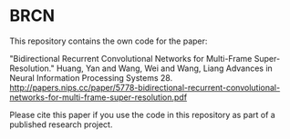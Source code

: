 # BRCN
This repository contains the own code for the paper:

"Bidirectional Recurrent Convolutional Networks for Multi-Frame Super-Resolution." Huang, Yan and Wang, Wei and Wang, Liang
Advances in Neural Information Processing Systems 28.
http://papers.nips.cc/paper/5778-bidirectional-recurrent-convolutional-networks-for-multi-frame-super-resolution.pdf

Please cite this paper if you use the code in this repository as part of
a published research project.